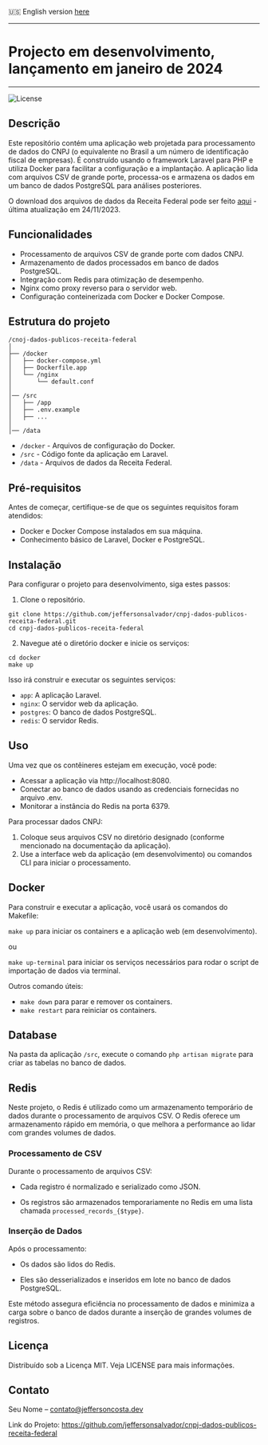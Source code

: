 🇺🇸 English version [here](README.en.md)

---
# Projecto em desenvolvimento, lançamento em janeiro de 2024

[//]: # (# CNPJ - Dados públicos da Receita Federal - em desenvolvimento)

---

![License](https://img.shields.io/badge/license-MIT-blue.svg)

## Descrição

Este repositório contém uma aplicação web projetada para processamento de dados do CNPJ (o equivalente no Brasil a um número de identificação fiscal de empresas). É construído usando o framework Laravel para PHP e utiliza Docker para facilitar a configuração e a implantação. A aplicação lida com arquivos CSV de grande porte, processa-os e armazena os dados em um banco de dados PostgreSQL para análises posteriores.

O download dos arquivos de dados da Receita Federal pode ser feito [aqui](https://dados.gov.br/dados/conjuntos-dados/cadastro-nacional-da-pessoa-juridica---cnpj) - última atualização em 24/11/2023.

## Funcionalidades
- Processamento de arquivos CSV de grande porte com dados CNPJ.
- Armazenamento de dados processados em banco de dados PostgreSQL.
- Integração com Redis para otimização de desempenho.
- Nginx como proxy reverso para o servidor web.
- Configuração conteinerizada com Docker e Docker Compose.

## Estrutura do projeto

```
/cnoj-dados-publicos-receita-federal
│
├── /docker
│   ├── docker-compose.yml
│   ├── Dockerfile.app
│   └── /nginx
│       └── default.conf
│
│── /src
│   ├── /app
│   ├── .env.example
│   ├── ...
│
│── /data
```

- `/docker` - Arquivos de configuração do Docker.
- `/src` - Código fonte da aplicação em Laravel.
- `/data` - Arquivos de dados da Receita Federal.

## Pré-requisitos
Antes de começar, certifique-se de que os seguintes requisitos foram atendidos:

- Docker e Docker Compose instalados em sua máquina.
- Conhecimento básico de Laravel, Docker e PostgreSQL.
  
## Instalação
Para configurar o projeto para desenvolvimento, siga estes passos:

1. Clone o repositório.
```
git clone https://github.com/jeffersonsalvador/cnpj-dados-publicos-receita-federal.git
cd cnpj-dados-publicos-receita-federal
```

2. Navegue até o diretório docker e inicie os serviços:
```
cd docker
make up
```

Isso irá construir e executar os seguintes serviços:

- `app`: A aplicação Laravel.
- `nginx`: O servidor web da aplicação.
- `postgres`: O banco de dados PostgreSQL.
- `redis`: O servidor Redis.

## Uso

Uma vez que os contêineres estejam em execução, você pode:

- Acessar a aplicação via http://localhost:8080.
- Conectar ao banco de dados usando as credenciais fornecidas no arquivo .env.
- Monitorar a instância do Redis na porta 6379.

Para processar dados CNPJ:

1. Coloque seus arquivos CSV no diretório designado (conforme mencionado na documentação da aplicação).
2. Use a interface web da aplicação (em desenvolvimento) ou comandos CLI para iniciar o processamento.

## Docker

Para construir e executar a aplicação, você usará os comandos do Makefile:

`make up` para iniciar os containers e a aplicação web (em desenvolvimento).

ou

`make up-terminal` para iniciar os serviços necessários para rodar o script de importação de dados via terminal.

Outros comando úteis:


- `make down` para parar e remover os containers.
- `make restart` para reiniciar os containers.

## Database

Na pasta da aplicação `/src`, execute o comando `php artisan migrate` para criar as tabelas no banco de dados.

## Redis

Neste projeto, o Redis é utilizado como um armazenamento temporário de dados durante o processamento de arquivos CSV. O Redis oferece um armazenamento rápido em memória, o que melhora a performance ao lidar com grandes volumes de dados.

### Processamento de CSV

Durante o processamento de arquivos CSV:

- Cada registro é normalizado e serializado como JSON.

- Os registros são armazenados temporariamente no Redis em uma lista chamada `processed_records_{$type}`.

### Inserção de Dados

Após o processamento:

- Os dados são lidos do Redis.

- Eles são desserializados e inseridos em lote no banco de dados PostgreSQL.

Este método assegura eficiência no processamento de dados e minimiza a carga sobre o banco de dados durante a inserção de grandes volumes de registros.

## Licença
Distribuído sob a Licença MIT. Veja LICENSE para mais informações.

## Contato
Seu Nome – contato@jeffersoncosta.dev

Link do Projeto: https://github.com/jeffersonsalvador/cnpj-dados-publicos-receita-federal